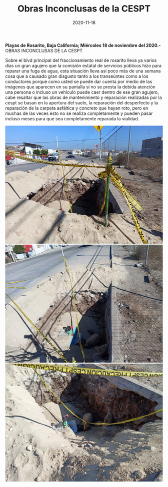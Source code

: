 ﻿---
layout: blog
title:  "Obras Inconclusas de la CESPT"
date:   2020-11-18
categories: rosarito
permalink: /:categories/:title:output_ext
image: /img/cnr/obras-inconclusas-de-la-CESPT.jpg
autor: 
---


**Playas de Rosarito, Baja California;  Miércoles 18 de noviembre del 2020.-** OBRAS INCONCLUSAS DE LA CESPT


Sobre el blvd principal del fraccionamiento real de rosarito lleva ya varios días un gran agujero que la comisión estatal de servicios públicos hizo para reparar una fuga de agua, esta situación lleva así poco más de una semana cosa que a causado gran disgusto tanto a los transeúntes como a los conductores porque como usted se puede dar cuenta por medio de las imágenes que aparecen en su pantalla si no se presta la debida atención una persona o incluso un vehículo puede caer dentro de ese gran agujero, cabe resaltar que las obras de mantenimiento y reparación realizadas por la cespt se basan en la apertura del suelo, la reparación del desperfecto y la reparación de la carpeta asfáltica y concreto que hayan roto, pero en muchas de las veces esto no se realiza completamente y pueden pasar incluso meses para que sea completamente reparada la vialidad.

<div id="carouselExampleSlidesOnly" class="carousel slide" data-ride="carousel">
  <div class="carousel-inner">
    <div class="carousel-item active">
       <img class="d-block w-100" src="/img/cnr/obras-inconclusas-de-la-CESPT.jpg" loading="lazy"  alt="Obras Inconclusas de la CESPT">
    </div>
    <div class="carousel-item">
       <img class="d-block w-100" src="/img/cnr/obras-inconclusas-de-la-CESPT-2.jpg" loading="lazy"  alt="Obras Inconclusas de la CESPT">
    </div>
    <div class="carousel-item">
       <img class="d-block w-100" src="/img/cnr/obras-inconclusas-de-la-CESPT-3.jpg" loading="lazy"  alt="Obras Inconclusas de la CESPT">
    </div>                 
  </div>
</div>